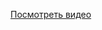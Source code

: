 [Посмотреть видео](https://drive.google.com/file/d/1uRMotSK0nbweXcuxvxxO7PeNgYpDgKIq/view?usp=sharing)